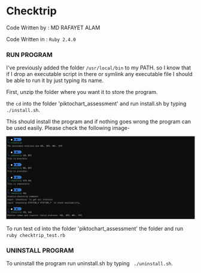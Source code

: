 # **Checktrip**

Code Written by : MD RAFAYET ALAM

Code Written in : `Ruby 2.4.0`

### **RUN PROGRAM**

I've previously added the folder `/usr/local/bin` to my PATH. so I know that if I drop an executable script in there or symlink any executable file I should be able to run it by just typing its name.

First, unzip the folder where you want it to store the program.

the `cd` into the folder 'piktochart_assessment' and run install.sh by typing ` ./install.sh`.

This should install the program and if nothing goes wrong the program can be used easily. Please check the following image-

![alt text](screenshot.png)

To run test cd into the folder 'piktochart_assessment' the folder and run `ruby checktrip_test.rb`

### **UNINSTALL PROGRAM**

To uninstall the program run uninstall.sh  by typing ` ./uninstall.sh`.
